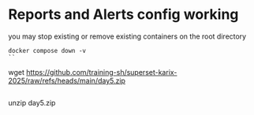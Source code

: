 # Reports and Alerts config working

you may stop existing or remove existing containers
on the root directory
```
docker compose down -v
``
```
wget https://github.com/training-sh/superset-karix-2025/raw/refs/heads/main/day5.zip
 ```
```
unzip day5.zip
```
